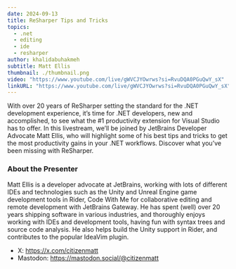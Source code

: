 ```yaml
---
date: 2024-09-13
title: ReSharper Tips and Tricks
topics:
  - .net
  - editing
  - ide
  - resharper
author: khalidabuhakmeh
subtitle: Matt Ellis
thumbnail: ./thumbnail.png
video: "https://www.youtube.com/live/gWVCJYOwrws?si=RvuDQA0PGuQwY_sX"
linkURL: "https://www.youtube.com/live/gWVCJYOwrws?si=RvuDQA0PGuQwY_sX"
---
```


With over 20 years of ReSharper setting the standard for the .NET development experience, it’s time for .NET developers, new and accomplished, to see what the #1 productivity extension for Visual Studio has to offer. In this livestream, we’ll be joined by JetBrains Developer Advocate Matt Ellis, who will highlight some of his best tips and tricks to get the most productivity gains in your .NET workflows. Discover what you’ve been missing with ReSharper.

### About the Presenter

Matt Ellis is a developer advocate at JetBrains, working with lots of different IDEs and technologies such as the Unity and Unreal Engine game development tools in Rider, Code With Me for collaborative editing and remote development with JetBrains Gateway. He has spent (well) over 20 years shipping software in various industries, and thoroughly enjoys working with IDEs and development tools, having fun with syntax trees and source code analysis. He also helps build the Unity support in Rider, and contributes to the popular IdeaVim plugin.

- X: <https://x.com/citizenmatt>
- Mastodon: <https://mastodon.social/@citizenmatt>
